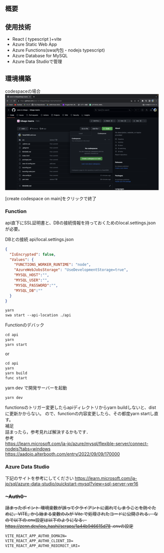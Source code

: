 ## 概要
## 使用技術
- React ( typescript )+vite
- Azure Static Web App
- Azure Functions(swa内包・nodejs typescript)
- Azure Database for MySQL
- Azure Data Studioで管理
## 環境構築
codespaceの場合  
<img src="imgs/codespaces.png" width="500">    

[create codespace on main]をクリックで終了


### Function
api直下にSSL証明書と、DBの接続情報を持っておくためのlocal.settings.jsonが必要。

DBとの接続
api/local.settings.json
```json
{
  "IsEncrypted": false,
  "Values": {
    "FUNCTIONS_WORKER_RUNTIME": "node",
    "AzureWebJobsStorage": "UseDevelopmentStorage=true",
    "MYSQL_HOST":"",
    "MYSQL_USER":"",
    "MYSQL_PASSWORD":"",
    "MYSQL_DB":""
  }
}
```

```
yarn
swa start --api-location ./api
```

Functionのデバック
```
cd api
yarn
yarn start
```
or
```
cd api
yarn
yarn build
func start
```


yarn dev で開発サーバーを起動
```
yarn dev
```
functionsのトリガー変更したらapiディレクトリからyarn buildしないと、distに更新かからない。 ので、functionの内容変更したら、その都度yarn startし直す。  
補足  
詰まったら，参考見れば解決するかもです．  
参考  
https://learn.microsoft.com/ja-jp/azure/mysql/flexible-server/connect-nodejs?tabs=windows
https://aadojo.alterbooth.com/entry/2022/09/09/170000
### Azure Data Studio
下記のサイトを参考にしてください
https://learn.microsoft.com/ja-jp/sql/azure-data-studio/quickstart-mysql?view=sql-server-ver16

### ~~~Auth0~~~

~~詰まったポイント 環境変数が誤ってクライアントに漏れてしまうことを防ぐために、VITE_ から始まる変数のみが Vite で処理されたコードに公開される． なので以下の.env設定は以下のようになる．~~
~~https://zenn.dev/joo_hashi/scraps/1a44b946615d78 .envの設定~~
```
VITE_REACT_APP_AUTH0_DOMAIN=
VITE_REACT_APP_AUTH0_CLIENT_ID=
VITE_REACT_APP_AUTH0_REDIRECT_URI=
```